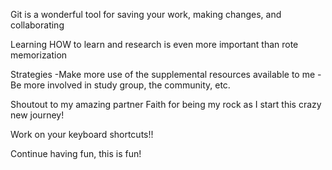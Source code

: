 Git is a wonderful tool for saving your work, making changes, and
collaborating

Learning HOW to learn and research is even more important than
rote memorization

Strategies
-Make more use of the supplemental resources available to me
-Be more involved in study group, the community, etc.

Shoutout to my amazing partner Faith for being my rock as I start this crazy new journey!


Work on your keyboard shortcuts!!

Continue having fun, this is fun!
